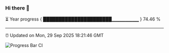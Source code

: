 ### Hi there 👋

⏳ Year progress { ██████████████████████▁▁▁▁▁▁▁▁ } 74.46 %

---

⏰ Updated on Mon, 29 Sep 2025 18:21:46 GMT

![Progress Bar CI](https://github.com/liununu/liununu/workflows/Progress%20Bar%20CI/badge.svg)
